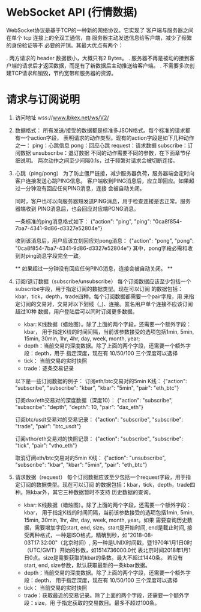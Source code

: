 WebSocket API (行情数据) 
===========================

WebSocket协议是基于TCP的一种新的网络协议。它实现了
客户端与服务器之间在单个 tcp 连接上的全双工通信，由
服务器主动发送信息给客户端，减少了频繁的身份验证等不
必要的开销。其最大优点有两个：

. 两方请求的 header 数据很小，大概只有2 Bytes。
. 服务器不再是被动的接到客户端的请求后才返回数据，而是有了新数据后主动推送给客户端。
. 不需要多次创建TCP请求和销毁，节约宽带和服务器的资源。



请求与订阅说明
==================

1. 访问地址
    wss://www.lbkex.net/ws/V2/


2. 数据格式：
    所有发送/接受的数据都是标准多JSON格式。每个标准的请求都有一个action字段，
    表明请求的动作类型。现有的action字段是如下几种动作之一：
    ping：心跳信息
    pong：回应心跳
    request：请求数据
    subscribe：订阅数据
    unsubscribe：退订数据
    不同的动作需要不同的参数，在下面章节仔细说明。
    两次动作之间至少间隔0.1s，过于频繁对请求会被切断连接。


3. 心跳（ping/pong）
    为了防止僵尸链接，减少服务器负荷，服务器端会定时向客户连接发送心跳PING信息。
    客户端收到PING消息后，应立即回应。如果超过一分钟没有回应任何PING消息，连接
    会被自动关闭。

    同时，客户也可以向服务器短发送PING消息，用于检查连接是否正常。服务器端收到
    PING消息后，也会回应对应端PONG消息。

    一条标准的ping消息格式如下：
    {"action": "ping", "ping": "0ca8f854-7ba7-4341-9d86-d3327e52804e"}

    收到该消息后，用户应该立刻回应对pong消息：
    {"action": "pong", "pong": "0ca8f854-7ba7-4341-9d86-d3327e52804e"}
    其中，pong字段必需和收到对ping消息字段完全一致。

    ** 如果超过一分钟没有回应任何PING消息，连接会被自动关闭。 **


4. 订阅/退订数据（subscribe/unsubscribe）
    每个订阅数据应该至少包括一个subscribe字段，用于指定订阅的数据类型。现在可以订阅
    的数据包括：kbar，tick，depth，trade四种。每个订阅数据都需要一个pair字段，用
    来指定订阅的交易对，交易对以下划线（_)、连接。匿名用户单个连接不应该订阅超过10种
    数据，用户登陆后可以同时订阅更多数据。
    * kbar:  K线数据（蜡烛图）。除了上面的两个字段，还需要一个额外字段：kbar，
      用于指定K线的时间间隔，当前该参数接受的选项包括1min, 5min, 15min, 30min, 
      1hr, 4hr, day, week, month, year; 
    * depth：当前交易的深度数据。除了上面的两个字段，还需要一个额外字段：depth，用于
      指定深度，现在有 10/50/100 三个深度可以选择
    * tick： 当前交易的实时快照
    * trade：逐条交易记录

    以下是一些订阅数据的例子：
    订阅eth/btc交易对的5min K线：
    {"action": "subscribe", "subscribe": "kbar", "kbar": "5min", "pair": "eth_btc"}

    订阅dax/eth交易对的深度数据（深度10）：
    {"action": "subscribe", "subscribe": "depth", "depth": 10, "pair": "dax_eth"}

    订阅btc/usdt交易对的交易记录：
    {"action": "subscribe", "subscribe": "trade", "pair": "btc_usdt"}

    订阅vtho/eth交易对的快照记录：
    {"action": "subscribe", "subscribe": "tick", "pair": "vtho_eth"}
    
    取消订阅eth/btc交易对的5min K线：
    {"action": "unsubscribe", "subscribe": "kbar", "kbar": "5min", "pair": "eth_btc"}


5. 请求数据（request）
    每个订阅数据应该至少包括一个request字段，用于指定订阅的数据类型。现在可以订阅
    的数据包括：kbar，tick，depth，trade四种。除kbar外，其它三种数据暂时不支持
    历史数据的查询。
    * kbar:  K线数据（蜡烛图）。除了上面的两个字段，还需要一个额外字段：kbar，
      用于指定K线的时间间隔，当前该参数接受的选项包括1min, 5min, 15min, 30min, 
      1hr, 4hr, day, week, month, year。如果
      需要查询历史数据，需要增加字段start, end, size。start是开始时间, end是截止时间,
      接受两种格式，一种是ISO格式，精确到秒，如"2018-08-03T17:32:00"（北京时间）,
      另一种是UNIX时间戳，暨1970年1月1日0时（UTC/GMT）开始的秒数，如1514736000.0代
      表北京时间2018年1月1日0点。size是需要获取的kbar的条数。最大不超过1440条。
      若没有start, end, size参数，默认获取最新的一条kbar数据。
    * depth：当前交易的深度数据。除了上面的两个字段，还需要一个额外字段：depth，
      用于指定深度，现在有 10/50/100 三个深度可以选择    
    * tick： 当前交易的实时快照
    * trade：获取最近的交易记录。除了上面的两个字段，还需要一个额外字段：size，用
      于指定获取的交易数目。最多不超过100条。
